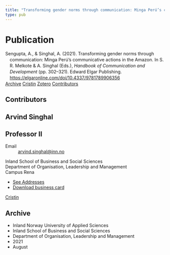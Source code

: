 ```yaml
---
title: "Transforming gender norms through communication: Minga Perú’s communicative actions in the Amazon"
type: pub
---
```

<h1>Publication</h1>
<article id="csl-bib-container-KDUSN9TN" class="csl-bib-container">
  <div class="csl-bib-body" style="line-height: 1.35; padding-left: 1em; text-indent:-1em;">
  <div class="csl-entry">Sengupta, A., &amp; Singhal, A. (2021). Transforming gender norms through communication: Minga Per&#xFA;&#x2019;s communicative actions in the Amazon. In S. R. Melkote &amp; A. Singhal (Eds.), <i>Handbook of Communication and Development</i> (pp. 302&#x2013;321). Edward Elgar Publishing. <a href="https://elgaronline.com/doi/10.4337/9781789906356">https://elgaronline.com/doi/10.4337/9781789906356</a></div>
</div>
  <div class="csl-bib-buttons">
    <a href="#taxonomy-article-KDUSN9TN" class="csl-bib-button">Archive</a>
    <a href="https://app.cristin.no/results/show.jsf?id=1928531" alt="Cristin URL" class="csl-bib-button">Cristin</a>
    <a href="http://zotero.org/groups/5022929/items/KDUSN9TN" alt="Zotero URL" class="csl-bib-button">Zotero</a>
    <a href="#contributors-article-KDUSN9TN" class="csl-bib-button">Contributors</a>
  </div>
  <div id="csl-bib-meta-container-KDUSN9TN"></div>
</article>
<div id="csl-bib-meta-KDUSN9TN" class="csl-bib-meta">
  <article id="contributors-article-KDUSN9TN" class="contributors-article">
    <h1>Contributors</h1>
    <div class="personas">
<div class="vrtx-hinn-person-card">
<div class="photo">
<i class="lar la-user-circle missing-person"></i>
</div>
<div class="info">
<hgroup><h1>Arvind Singhal</h1>
<h2>Professor II</h2>
</hgroup><dl>
<dt>Email</dt>
<dd>
<a href="mailto:arvind.singhal@inn.no">arvind.singhal@inn.no</a>
</dd>
</dl>
<p>
Inland School of Business and Social Sciences<br>
Department of Organisation, Leadership and Management<br>
Campus Rena
</p>
<ul class="vrtx-hinn-links">
<li><a href="https://www.inn.no/english/find-an-employee/arvind-singhal.html#vrtx-hinn-addresses">See Addresses</a></li>
<li><a href="https://www.inn.no/english/find-an-employee/arvind-singhal.html?vrtx=vcf">Download business card</a></li>
</ul>
</div>
</div>
<a href="https://app.cristin.no/persons/show.jsf?id=863653" alt="Cristin URL" class="personas-cristin">Cristin</a>
</div>
  </article>
  <article id="taxonomy-article-KDUSN9TN" class="taxonomy-article">
    <h1>Archive</h1>
    <ul>
      <li>Inland Norway University of Applied Sciences</li>
      <li>Inland School of Business and Social Sciences</li>
      <li>Department of Organisation, Leadership and Management</li>
      <li>2021</li>
      <li>August</li>
    </ul>
  </article>
</div>
